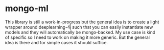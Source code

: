 # mongo-ml

This library is still a work-in-progress but the general idea is to create a light wrapper around deeplearning-4j
such that you can easily instantiate new models and they will automatically be mongo-backed. My use case is kind
of specific so I need to work on making it more generic. But the general idea is there and for simple
cases it should suffice.